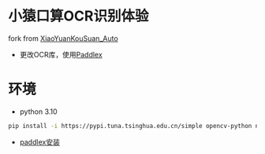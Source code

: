 # 小猿口算OCR识别体验

fork from [XiaoYuanKouSuan_Auto](https://github.com/ChaosJulien/XiaoYuanKouSuan_Auto/tree/main)

- 更改OCR库，使用[Paddlex](https://github.com/PaddlePaddle/PaddleX/blob/release/3.0-beta1/docs/pipeline_usage/tutorials/ocr_pipelines/OCR.md)

# 环境
- python 3.10

```bash
pip install -i https://pypi.tuna.tsinghua.edu.cn/simple opencv-python numpy pyautogui pytesseract keyboard
```

- [paddlex安装](https://paddlepaddle.github.io/PaddleOCR/latest/paddlex/quick_start.html)


